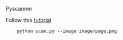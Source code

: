 Pyscanner

Follow this [tutorial](https://www.pyimagesearch.com/2014/09/01/build-kick-ass-mobile-document-scanner-just-5-minutes/)

```
    python scan.py --image image/page.png
```
